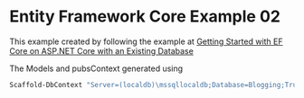 # Entity Framework Core Example 02

This example created by following the example at [Getting Started with EF Core on ASP.NET Core with an Existing Database](https://docs.microsoft.com/en-us/ef/core/get-started/aspnetcore/existing-db)

The Models and pubsContext generated using 

```powershell
Scaffold-DbContext "Server=(localdb)\mssqllocaldb;Database=Blogging;Trusted_Connection=True;" Microsoft.EntityFrameworkCore.SqlServer -OutputDir Models
```